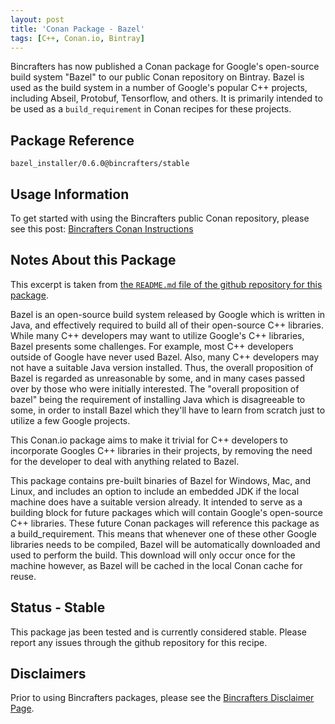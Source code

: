 ```yaml
---
layout: post
title: 'Conan Package - Bazel'
tags: [C++, Conan.io, Bintray]
---
```


Bincrafters has now published a Conan package for Google's open-source build system "Bazel" to our public Conan repository on Bintray. Bazel is used as the build system in a number of Google's popular C++ projects, including Abseil, Protobuf, Tensorflow, and others.  It is primarily intended to be used as a `build_requirement` in Conan recipes for these projects.  

## Package Reference

    bazel_installer/0.6.0@bincrafters/stable
    
## Usage Information  

To get started with using the Bincrafters public Conan repository, please see this post:
[Bincrafters Conan Instructions](https://bincrafters.github.io/2017/06/06/using-bincrafters-conan-repository)

## Notes About this Package 

This excerpt is taken from [the `README.md` file of the github repository for this package](https://github.com/bincrafters/conan-bazel_installer).

Bazel is an open-source build system released by Google which is written in Java, and effectively required to build all of their open-source C++ libraries. While many C++ developers may want to utilize Google's C++ libraries, Bazel presents some challenges. For example, most C++ developers outside of Google have never used Bazel. Also, many C++ developers may not have a suitable Java version installed. Thus, the overall proposition of Bazel is regarded as unreasonable by some, and in many cases passed over by those who were initially interested. The "overall proposition of bazel" being the requirement of installing Java which is disagreeable to some, in order to install Bazel which they'll have to learn from scratch just to utilize a few Google projects.

This Conan.io package aims to make it trivial for C++ developers to incorporate Googles C++ libraries in their projects, by removing the need for the developer to deal with anything related to Bazel.

This package contains pre-built binaries of Bazel for Windows, Mac, and Linux, and includes an option to include an embedded JDK if the local machine does have a suitable version already. It intended to serve as a building block for future packages which will contain Google's open-source C++ libraries. These future Conan packages will reference this package as a build_requirement. This means that whenever one of these other Google libraries needs to be compiled, Bazel will be automatically downloaded and used to perform the build. This download will only occur once for the machine however, as Bazel will be cached in the local Conan cache for reuse.

## Status - Stable
This package jas been tested and is currently considered stable.  Please report any issues through the github repository for this recipe. 

## Disclaimers
Prior to using Bincrafters packages, please see the [Bincrafters Disclaimer Page](https://bincrafters.github.io/2017/05/01/bincrafters-package-disclaimers/). 